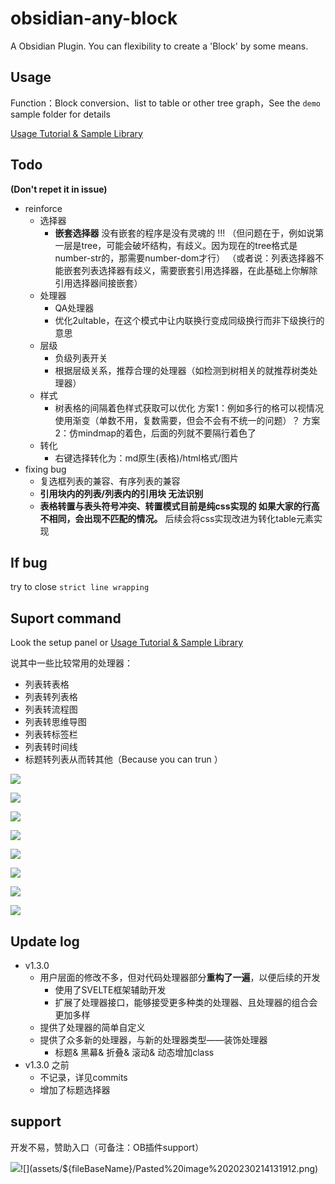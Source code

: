 # obsidian-any-block
 
 A Obsidian Plugin. You can flexibility to create a 'Block' by some means.
 
 ## Usage

Function：Block conversion、list to table or other tree graph，See the `demo` sample folder for details

[Usage Tutorial & Sample Library](./demo)

## Todo

**(Don't repet it in issue)**

- reinforce
	- 选择器
		- **嵌套选择器**
		  没有嵌套的程序是没有灵魂的 !!!
		  （但问题在于，例如说第一层是tree，可能会破坏结构，有歧义。因为现在的tree格式是number-str的，那需要number-dom才行）
		  （或者说：列表选择器不能嵌套列表选择器有歧义，需要嵌套引用选择器，在此基础上你解除引用选择器间接嵌套）
	- 处理器
		- QA处理器
		- 优化2ultable，在这个模式中让内联换行变成同级换行而非下级换行的意思
	- 层级
		- 负级列表开关
		- 根据层级关系，推荐合理的处理器（如检测到树相关的就推荐树类处理器）
	- 样式
		- 树表格的间隔着色样式获取可以优化
		  方案1：例如多行的格可以视情况使用渐变（单数不用，复数需要，但会不会有不统一的问题）？
		  方案2：仿mindmap的着色，后面的列就不要隔行着色了
	- 转化
		- 右键选择转化为：md原生(表格)/html格式/图片
- fixing bug
	- 复选框列表的兼容、有序列表的兼容
	- **引用块内的列表/列表内的引用块 无法识别**
	- **表格转置与表头符号冲突、转置模式目前是纯css实现的 如果大家的行高不相同，会出现不匹配的情况。**
	  后续会将css实现改进为转化table元素实现

## If bug

try to close `strict line wrapping`

## Suport command

Look the setup panel or [Usage Tutorial & Sample Library](./demo)

说其中一些比较常用的处理器：
- 列表转表格
- 列表转列表格
- 列表转流程图
- 列表转思维导图
- 列表转标签栏
- 列表转时间线
- 标题转列表从而转其他（Because you can trun ）

![](demo/png/list2table.png)

![](demo/png/list2mdtable.png)

![](demo/png/list2tableT.png)

![](demo/png/list2ut.gif)

![](demo/png/list2tab.gif)

![](demo/png/list2mermaid.png)

![](demo/png/list2mindmap.png)

![](demo/png/titleSelector.png)


## Update log

- v1.3.0
	- 用户层面的修改不多，但对代码处理器部分**重构了一遍**，以便后续的开发
		- 使用了SVELTE框架辅助开发
		- 扩展了处理器接口，能够接受更多种类的处理器、且处理器的组合会更加多样
	- 提供了处理器的简单自定义
	- 提供了众多新的处理器，与新的处理器类型——装饰处理器
		- 标题& 黑幕& 折叠& 滚动& 动态增加class
- v1.3.0 之前
	- 不记录，详见commits
	- 增加了标题选择器

## support

开发不易，赞助入口（可备注：OB插件support）

![](assets/${fileBaseName}/Pasted%20image%2020230214131908.png)![](assets/${fileBaseName}/Pasted%20image%2020230214131912.png)
